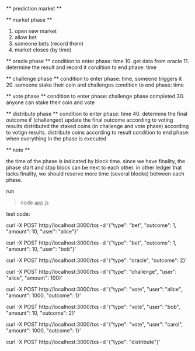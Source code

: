 ** prediction market **


** market phase **
1. open new market
2. allow bet
3. someone bets (record them)
4. market closes (by time)

** oracle phase **
condition to enter phase: time
10. get data from oracle
11. determine the result and record it
condition to end phase: time

** challenge phase **
condition to enter phase: time, someone triggers it
20. someone stake their coin and challenges
condition to end phase: time

** vote phase **
condition to enter phase: challenge phase completed
30. anyone can stake their coin and vote

** distribute phase **
condition to enter phase: time
40. determine the final outcome
if (challenged)
  update the final outcome according to voting results
  distributed the staked coins (in challenge and vote phase) according to votign results.
distribute coins according to result
condition to end phase: when everything in the phase is executed




** note **

the time of the phase is indicated by block time.  since we have finality, the
phase start and stop block can be next to each other.  in other ledger that
lacks finality, we should reserve more time (several blocks) between each phase.  


run
> node app.js


test code:

curl -X POST http://localhost:3000/txs -d '{"type": "bet", "outcome": 1, "amount": 10, "user": "alice"}'

curl -X POST http://localhost:3000/txs -d '{"type": "bet", "outcome": 1, "amount": 10, "user": "bob"}'

curl -X POST http://localhost:3000/txs -d '{"type": "oracle", "outcome": 2}'

curl -X POST http://localhost:3000/txs -d '{"type": "challenge", "user": "alice", "amount": 100}'

curl -X POST http://localhost:3000/txs -d '{"type": "vote", "user": "alice", "amount": 1000, "outcome": 1}'

curl -X POST http://localhost:3000/txs -d '{"type": "vote", "user": "bob", "amount": 10, "outcome": 2}'

curl -X POST http://localhost:3000/txs -d '{"type": "vote", "user": "carol", "amount": 1000, "outcome": 1}'

curl -X POST http://localhost:3000/txs -d '{"type": "distribute"}'
